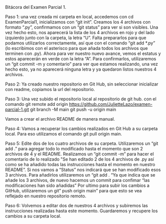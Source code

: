 Bitácora del Examen Parcial 1.

Paso 1:
una vez creada mi carpeta en local, accedemos con cd ExamenParcial1, inicializamos con “git init”.
Creamos los 4 archivos con formato “.py”, confirmamos con un “git status” para ver si son visibles.
Una vez hecho esto, nos aparecerá la lista de los 4 archivos en rojo y del lado izquierdo junto con la carpeta, la letra “U”.
Falta prepararlos para que podamos utilizarlos correctamente, así que con el comando “git add *.py” (lo escribimos con el asterisco para que añada todos los archivos que terminen con .py).
Ahora para ver nuestro nuevo avance, vemos el estatus y estos aparecerán en verde con la letra “A”.
Para confirmarlos, utilizaremos un “git commit -m y comentario” para ver que estamos realizando, una vez hecho esto, ya no aparecerá ninguna letra y ya quedaron listos nuestros 4 archivos.

Paso 2:
Ya creado nuestro repositorio en Git Hub, sin seleccionar inicializar con readme, copiamos la url del repositorio.

Paso 3:
Una vez subido el repositorio local al repositorio de git hub.
con el comando 
git remote add origin https://github.com/JulietteLazo/examen-parcial-1.git
git branch -M main
git push -u origin main

Vamos a crear el archivo README de manera manual.

Paso 4:
Vamos a recuperar los cambios realizados en Git Hub a su carpeta local. Para eso utilizamos el comando git pull origin main.

Paso 5:
Edite dos de los cuatro archivos de su carpeta.
Utilizaremos un “git add .” para agregar todo lo modificado hasta el momento que son 2 archivos de 4 y el README.
Realizamos un “git commit -m” para hacer el comentario de lo realizado "Se han editado 2 de los 4 archivos de .py así como se ha añadido todas las instrucciones hasta el momento en nuestro README”.
Si nos vamos a “Status” nos indicará que se han modificado esos 3 archivos.
Para añadirlos utilizaremos un “git add . “Ya que indica que se añade los 3 archivos, de nuevo hacemos un commit para confimar “las modificaciones han sido añadidas”
Por ultimo para subir los cambios a GitHub, utilizaremos un git” push origin main” para que esto se vea reflejado en nuestro repositorio remoto.

Paso 6:
Volvemos a editar dos de nuestros 4 archivos y subiremos las instrucciones realizadas hasta este momento.
Guardaremos y recupere los cambios a su carpeta local.